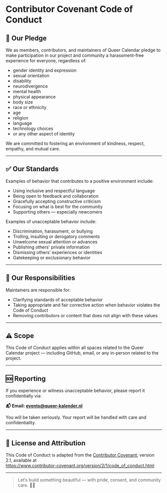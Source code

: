# Contributor Covenant Code of Conduct

## 👋 Our Pledge

We as members, contributors, and maintainers of Queer Calendar pledge to make participation in our project and community a harassment-free experience for everyone, regardless of:

- gender identity and expression  
- sexual orientation  
- disability  
- neurodivergence  
- mental health  
- physical appearance  
- body size  
- race or ethnicity  
- age  
- religion  
- language  
- technology choices  
- or any other aspect of identity

We are committed to fostering an environment of kindness, respect, empathy, and mutual care.

---

## ✅ Our Standards

Examples of behavior that contributes to a positive environment include:

- Using inclusive and respectful language  
- Being open to feedback and collaboration  
- Gracefully accepting constructive criticism  
- Focusing on what is best for the community  
- Supporting others — especially newcomers

Examples of unacceptable behavior include:

- Discrimination, harassment, or bullying  
- Trolling, insulting or derogatory comments  
- Unwelcome sexual attention or advances  
- Publishing others' private information  
- Dismissing others’ experiences or identities  
- Gatekeeping or exclusionary behavior

---

## 🧭 Our Responsibilities

Maintainers are responsible for:

- Clarifying standards of acceptable behavior  
- Taking appropriate and fair corrective action when behavior violates the Code of Conduct  
- Removing contributors or content that does not align with these values

---

## ⚠️ Scope

This Code of Conduct applies within all spaces related to the Queer Calendar project — including GitHub, email, or any in-person related to the project.

---

## 🆘 Reporting

If you experience or witness unacceptable behavior, please report it confidentially via:

**📬 Email: [events@queer-kalender.nl](mailto:events@queer-kalender.nl)**

You will be taken seriously. Your report will be handled with care and confidentiality.

---

## 📄 License and Attribution

This Code of Conduct is adapted from the [Contributor Covenant](https://www.contributor-covenant.org/), version 2.1, available at  
https://www.contributor-covenant.org/version/2/1/code_of_conduct.html

---

> Let’s build something beautiful — with pride, consent, and community care. 🏳️‍🌈

